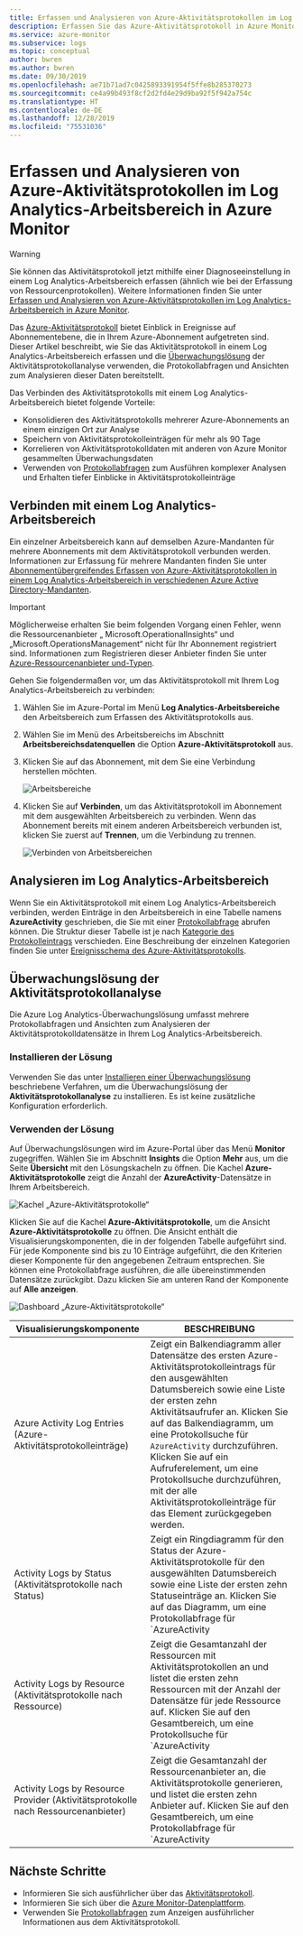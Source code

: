 ```yaml
---
title: Erfassen und Analysieren von Azure-Aktivitätsprotokollen im Log Analytics-Arbeitsbereich | Microsoft-Dokumentation
description: Erfassen Sie das Azure-Aktivitätsprotokoll in Azure Monitor-Protokollen, und verwenden Sie die Überwachungslösung, um das Azure-Aktivitätsprotokoll in all Ihren Azure-Abonnements zu analysieren und zu durchsuchen.
ms.service: azure-monitor
ms.subservice: logs
ms.topic: conceptual
author: bwren
ms.author: bwren
ms.date: 09/30/2019
ms.openlocfilehash: ae71b71ad7c0425893391954f5ffe8b285370273
ms.sourcegitcommit: ce4a99b493f8cf2d2fd4e29d9ba92f5f942a754c
ms.translationtype: HT
ms.contentlocale: de-DE
ms.lasthandoff: 12/28/2019
ms.locfileid: "75531036"
---
```

# <a name="collect-and-analyze-azure-activity-logs-in-log-analytics-workspace-in-azure-monitor"></a>Erfassen und Analysieren von Azure-Aktivitätsprotokollen im Log Analytics-Arbeitsbereich in Azure Monitor

> [!WARNING]
> Sie können das Aktivitätsprotokoll jetzt mithilfe einer Diagnoseeinstellung in einem Log Analytics-Arbeitsbereich erfassen (ähnlich wie bei der Erfassung von Ressourcenprotokollen). Weitere Informationen finden Sie unter [Erfassen und Analysieren von Azure-Aktivitätsprotokollen im Log Analytics-Arbeitsbereich in Azure Monitor](diagnostic-settings-subscription.md).

Das [Azure-Aktivitätsprotokoll](activity-logs-overview.md) bietet Einblick in Ereignisse auf Abonnementebene, die in Ihrem Azure-Abonnement aufgetreten sind. Dieser Artikel beschreibt, wie Sie das Aktivitätsprotokoll in einem Log Analytics-Arbeitsbereich erfassen und die [Überwachungslösung](../insights/solutions.md) der Aktivitätsprotokollanalyse verwenden, die Protokollabfragen und Ansichten zum Analysieren dieser Daten bereitstellt. 

Das Verbinden des Aktivitätsprotokolls mit einem Log Analytics-Arbeitsbereich bietet folgende Vorteile:

- Konsolidieren des Aktivitätsprotokolls mehrerer Azure-Abonnements an einem einzigen Ort zur Analyse
- Speichern von Aktivitätsprotokolleinträgen für mehr als 90 Tage
- Korrelieren von Aktivitätsprotokolldaten mit anderen von Azure Monitor gesammelten Überwachungsdaten
- Verwenden von [Protokollabfragen](../log-query/log-query-overview.md) zum Ausführen komplexer Analysen und Erhalten tiefer Einblicke in Aktivitätsprotokolleinträge

## <a name="connect-to-log-analytics-workspace"></a>Verbinden mit einem Log Analytics-Arbeitsbereich
Ein einzelner Arbeitsbereich kann auf demselben Azure-Mandanten für mehrere Abonnements mit dem Aktivitätsprotokoll verbunden werden. Informationen zur Erfassung für mehrere Mandanten finden Sie unter [Abonnementübergreifendes Erfassen von Azure-Aktivitätsprotokollen in einem Log Analytics-Arbeitsbereich in verschiedenen Azure Active Directory-Mandanten](activity-log-collect-tenants.md).

> [!IMPORTANT]
> Möglicherweise erhalten Sie beim folgenden Vorgang einen Fehler, wenn die Ressourcenanbieter „ Microsoft.OperationalInsights“ und „Microsoft.OperationsManagement“ nicht für Ihr Abonnement registriert sind. Informationen zum Registrieren dieser Anbieter finden Sie unter [Azure-Ressourcenanbieter und-Typen](../../azure-resource-manager/resource-manager-supported-services.md).

Gehen Sie folgendermaßen vor, um das Aktivitätsprotokoll mit Ihrem Log Analytics-Arbeitsbereich zu verbinden:

1. Wählen Sie im Azure-Portal im Menü **Log Analytics-Arbeitsbereiche** den Arbeitsbereich zum Erfassen des Aktivitätsprotokolls aus.
1. Wählen Sie im Menü des Arbeitsbereichs im Abschnitt **Arbeitsbereichsdatenquellen** die Option **Azure-Aktivitätsprotokoll** aus.
1. Klicken Sie auf das Abonnement, mit dem Sie eine Verbindung herstellen möchten.

    ![Arbeitsbereiche](media/activity-log-export/workspaces.png)

1. Klicken Sie auf **Verbinden**, um das Aktivitätsprotokoll im Abonnement mit dem ausgewählten Arbeitsbereich zu verbinden. Wenn das Abonnement bereits mit einem anderen Arbeitsbereich verbunden ist, klicken Sie zuerst auf **Trennen**, um die Verbindung zu trennen.

    ![Verbinden von Arbeitsbereichen](media/activity-log-export/connect-workspace.png)

## <a name="analyze-in-log-analytics-workspace"></a>Analysieren im Log Analytics-Arbeitsbereich
Wenn Sie ein Aktivitätsprotokoll mit einem Log Analytics-Arbeitsbereich verbinden, werden Einträge in den Arbeitsbereich in eine Tabelle namens **AzureActivity** geschrieben, die Sie mit einer [Protokollabfrage](../log-query/log-query-overview.md) abrufen können. Die Struktur dieser Tabelle ist je nach [Kategorie des Protokolleintrags](activity-log-view.md#categories-in-the-activity-log) verschieden. Eine Beschreibung der einzelnen Kategorien finden Sie unter [Ereignisschema des Azure-Aktivitätsprotokolls](activity-log-schema.md).

## <a name="activity-logs-analytics-monitoring-solution"></a>Überwachungslösung der Aktivitätsprotokollanalyse
Die Azure Log Analytics-Überwachungslösung umfasst mehrere Protokollabfragen und Ansichten zum Analysieren der Aktivitätsprotokolldatensätze in Ihrem Log Analytics-Arbeitsbereich.

### <a name="install-the-solution"></a>Installieren der Lösung
Verwenden Sie das unter [Installieren einer Überwachungslösung](../insights/solutions.md#install-a-monitoring-solution) beschriebene Verfahren, um die Überwachungslösung der **Aktivitätsprotokollanalyse** zu installieren. Es ist keine zusätzliche Konfiguration erforderlich.

### <a name="use-the-solution"></a>Verwenden der Lösung
Auf Überwachungslösungen wird im Azure-Portal über das Menü **Monitor** zugegriffen. Wählen Sie im Abschnitt **Insights** die Option **Mehr** aus, um die Seite **Übersicht** mit den Lösungskacheln zu öffnen. Die Kachel **Azure-Aktivitätsprotokolle** zeigt die Anzahl der **AzureActivity**-Datensätze in Ihrem Arbeitsbereich.

![Kachel „Azure-Aktivitätsprotokolle“](media/collect-activity-logs/azure-activity-logs-tile.png)


Klicken Sie auf die Kachel **Azure-Aktivitätsprotokolle**, um die Ansicht **Azure-Aktivitätsprotokolle** zu öffnen. Die Ansicht enthält die Visualisierungskomponenten, die in der folgenden Tabelle aufgeführt sind. Für jede Komponente sind bis zu 10 Einträge aufgeführt, die den Kriterien dieser Komponente für den angegebenen Zeitraum entsprechen. Sie können eine Protokollabfrage ausführen, die alle übereinstimmenden Datensätze zurückgibt. Dazu klicken Sie am unteren Rand der Komponente auf **Alle anzeigen**.

![Dashboard „Azure-Aktivitätsprotokolle“](media/collect-activity-logs/activity-log-dash.png)

| Visualisierungskomponente | BESCHREIBUNG |
| --- | --- |
| Azure Activity Log Entries (Azure-Aktivitätsprotokolleinträge) | Zeigt ein Balkendiagramm aller Datensätze des ersten Azure-Aktivitätsprotokolleintrags für den ausgewählten Datumsbereich sowie eine Liste der ersten zehn Aktivitätsaufrufer an. Klicken Sie auf das Balkendiagramm, um eine Protokollsuche für `AzureActivity` durchzuführen. Klicken Sie auf ein Aufruferelement, um eine Protokollsuche durchzuführen, mit der alle Aktivitätsprotokolleinträge für das Element zurückgegeben werden. |
| Activity Logs by Status (Aktivitätsprotokolle nach Status) | Zeigt ein Ringdiagramm für den Status der Azure-Aktivitätsprotokolle für den ausgewählten Datumsbereich sowie eine Liste der ersten zehn Statuseinträge an. Klicken Sie auf das Diagramm, um eine Protokollabfrage für `AzureActivity | summarize AggregatedValue = count() by ActivityStatus` durchzuführen. Klicken Sie auf ein Statuselement, um eine Protokollsuche durchzuführen, mit der alle Aktivitätsprotokolleinträge für das Statuselement zurückgegeben werden. |
| Activity Logs by Resource (Aktivitätsprotokolle nach Ressource) | Zeigt die Gesamtanzahl der Ressourcen mit Aktivitätsprotokollen an und listet die ersten zehn Ressourcen mit der Anzahl der Datensätze für jede Ressource auf. Klicken Sie auf den Gesamtbereich, um eine Protokollsuche für `AzureActivity | summarize AggregatedValue = count() by Resource` durchzuführen, in der alle für die Lösung verfügbaren Azure-Ressourcen angezeigt werden. Klicken Sie auf eine Ressource, um eine Protokollabfrage durchzuführen, mit der alle Aktivitätsdatensätze für die Ressource zurückgegeben werden. |
| Activity Logs by Resource Provider (Aktivitätsprotokolle nach Ressourcenanbieter) | Zeigt die Gesamtanzahl der Ressourcenanbieter an, die Aktivitätsprotokolle generieren, und listet die ersten zehn Anbieter auf. Klicken Sie auf den Gesamtbereich, um eine Protokollabfrage für `AzureActivity | summarize AggregatedValue = count() by ResourceProvider` durchzuführen, in der alle Azure-Ressourcenanbieter angezeigt werden. Klicken Sie auf einen Ressourcenanbieter, um eine Protokollabfrage durchzuführen, mit der alle Aktivitätsdatensätze für den Anbieter zurückgegeben werden. |

## <a name="next-steps"></a>Nächste Schritte

- Informieren Sie sich ausführlicher über das [Aktivitätsprotokoll](activity-logs-overview.md).
- Informieren Sie sich über die [Azure Monitor-Datenplattform](data-platform.md).
- Verwenden Sie [Protokollabfragen](../log-query/log-query-overview.md) zum Anzeigen ausführlicher Informationen aus dem Aktivitätsprotokoll.
